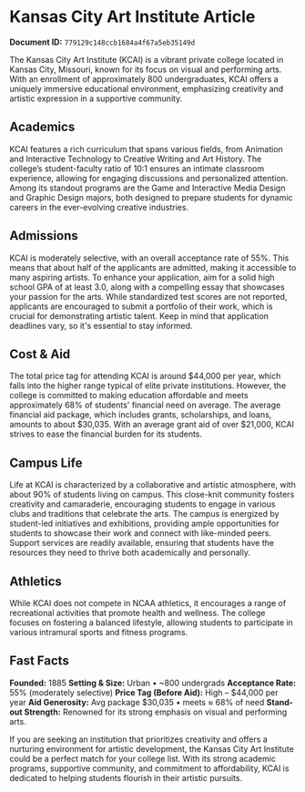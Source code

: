 # Kansas City Art Institute Article

**Document ID:** `779129c148ccb1684a4f67a5eb35149d`

The Kansas City Art Institute (KCAI) is a vibrant private college located in Kansas City, Missouri, known for its focus on visual and performing arts. With an enrollment of approximately 800 undergraduates, KCAI offers a uniquely immersive educational environment, emphasizing creativity and artistic expression in a supportive community.

## Academics
KCAI features a rich curriculum that spans various fields, from Animation and Interactive Technology to Creative Writing and Art History. The college’s student-faculty ratio of 10:1 ensures an intimate classroom experience, allowing for engaging discussions and personalized attention. Among its standout programs are the Game and Interactive Media Design and Graphic Design majors, both designed to prepare students for dynamic careers in the ever-evolving creative industries.

## Admissions
KCAI is moderately selective, with an overall acceptance rate of 55%. This means that about half of the applicants are admitted, making it accessible to many aspiring artists. To enhance your application, aim for a solid high school GPA of at least 3.0, along with a compelling essay that showcases your passion for the arts. While standardized test scores are not reported, applicants are encouraged to submit a portfolio of their work, which is crucial for demonstrating artistic talent. Keep in mind that application deadlines vary, so it's essential to stay informed.

## Cost & Aid
The total price tag for attending KCAI is around $44,000 per year, which falls into the higher range typical of elite private institutions. However, the college is committed to making education affordable and meets approximately 68% of students' financial need on average. The average financial aid package, which includes grants, scholarships, and loans, amounts to about $30,035. With an average grant aid of over $21,000, KCAI strives to ease the financial burden for its students.

## Campus Life
Life at KCAI is characterized by a collaborative and artistic atmosphere, with about 90% of students living on campus. This close-knit community fosters creativity and camaraderie, encouraging students to engage in various clubs and traditions that celebrate the arts. The campus is energized by student-led initiatives and exhibitions, providing ample opportunities for students to showcase their work and connect with like-minded peers. Support services are readily available, ensuring that students have the resources they need to thrive both academically and personally.

## Athletics
While KCAI does not compete in NCAA athletics, it encourages a range of recreational activities that promote health and wellness. The college focuses on fostering a balanced lifestyle, allowing students to participate in various intramural sports and fitness programs.

## Fast Facts
**Founded:** 1885
**Setting & Size:** Urban • ~800 undergrads
**Acceptance Rate:** 55% (moderately selective)
**Price Tag (Before Aid):** High – $44,000 per year
**Aid Generosity:** Avg package $30,035 • meets ≈ 68% of need
**Stand-out Strength:** Renowned for its strong emphasis on visual and performing arts.

If you are seeking an institution that prioritizes creativity and offers a nurturing environment for artistic development, the Kansas City Art Institute could be a perfect match for your college list. With its strong academic programs, supportive community, and commitment to affordability, KCAI is dedicated to helping students flourish in their artistic pursuits.
